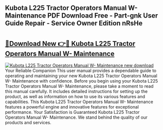 ## Kubota L225 Tractor Operators Manual W- Maintenance PDF Download Free - Part-gnk User Guide Repair - Service Owner Edition nRsHe

# <h2><a href="http://bc48774.oget.top/?id=Kubota+L225+Tractor+Operators+Manual+W-+Maintenance">🔗Download New 👉🔴 Kubota L225 Tractor Operators Manual W- Maintenance</a></h2>

[![Kubota L225 Tractor Operators Manual W- Maintenance new download](https://i.imgur.com/5g1atiW.png)](http://bc48774.oget.top/?id=Kubota+L225+Tractor+Operators+Manual+W-+Maintenance)
Your Reliable Companion This user manual provides a dependable guide to operating and maintaining your new Kubota L225 Tractor Operators Manual W- Maintenance with confidence. Before you begin using your Kubota L225 Tractor Operators Manual W- Maintenance, please take a moment to read this manual carefully. It includes detailed instructions for setting up the product, as well as information on how to use its various features and capabilities. This Kubota L225 Tractor Operators Manual W- Maintenance features a powerful engine and innovative features for exceptional performance. Your Satisfaction is Guaranteed Kubota L225 Tractor Operators Manual W- Maintenance. We stand behind the quality of our products and services.
